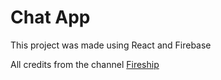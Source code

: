 # Chat App
This project was made using React and Firebase

All credits from the channel [Fireship](https://www.youtube.com/watch?v=zQyrwxMPm88)